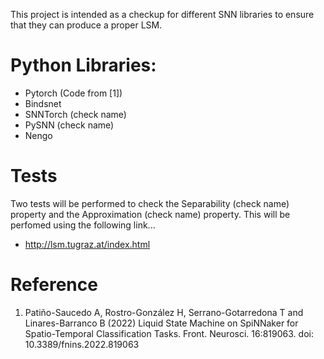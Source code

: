 This project is intended as a checkup for different SNN libraries to ensure that they can produce a proper LSM.

# Python Libraries:
- Pytorch (Code from [1])
- Bindsnet
- SNNTorch (check name)
- PySNN (check name)
- Nengo

# Tests
Two tests will be performed to check the Separability (check name) property and the Approximation (check name) property.
This will be perfomed using the following link...
- http://lsm.tugraz.at/index.html



# Reference
1.  Patiño-Saucedo A, Rostro-González H, Serrano-Gotarredona T and Linares-Barranco B (2022) Liquid State Machine on SpiNNaker for Spatio-Temporal Classification Tasks. Front. Neurosci. 16:819063. doi: 10.3389/fnins.2022.819063